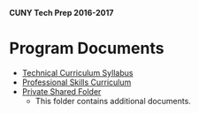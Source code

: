 **CUNY Tech Prep 2016-2017**

# Program Documents

* [Technical Curriculum Syllabus](CUNY_Tech_Prep_Syllabus_Fall_2016.pdf)
* [Professional Skills Curriculum](CTP_16-17_Professional_Skills_Curriculum.pdf)
* [Private Shared Folder](https://www.dropbox.com/sh/k03g0tihuocg57x/AADnKKS_9mdz4ZNBgt2lcyYUa?dl=0)
    - This folder contains additional documents.
